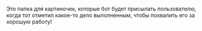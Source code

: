 Это папка для картиночек, которые бот будет присылать пользователю, когда тот отметил какое-то дело выполненным, чтобы похвалить его за хорошую работу!
